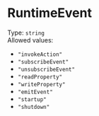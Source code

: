 # RuntimeEvent
Type: `string`  
Allowed values:
- `"invokeAction"`
- `"subscribeEvent"`
- `"unsubscribeEvent"`
- `"readProperty"`
- `"writeProperty"`
- `"emitEvent"`
- `"startup"`
- `"shutdown"`